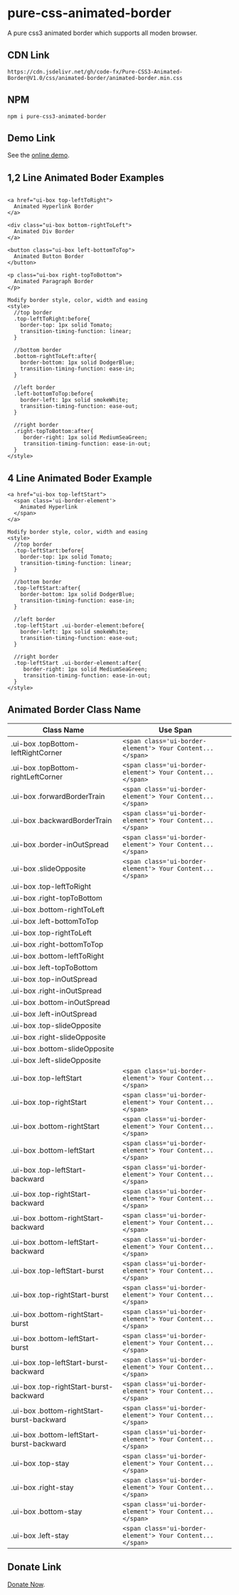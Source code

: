 # pure-css-animated-border

A pure css3 animated border which supports all moden browser.

## CDN Link
```
https://cdn.jsdelivr.net/gh/code-fx/Pure-CSS3-Animated-Border@V1.0/css/animated-border/animated-border.min.css
```

## NPM
```
npm i pure-css3-animated-border
```

## Demo Link

See the [online demo](https://code-fx.github.io/Pure-CSS3-Animated-Border/).

## 1,2 Line Animated Boder Examples

```

<a href="ui-box top-leftToRight">
  Animated Hyperlink Border
</a>

<div class="ui-box bottom-rightToLeft">
  Animated Div Border
</a>

<button class="ui-box left-bottomToTop">
  Animated Button Border
</button>

<p class="ui-box right-topToBottom">
  Animated Paragraph Border
</p>

```

```
Modify border style, color, width and easing
<style>
  //top border
  .top-leftToRight:before{
    border-top: 1px solid Tomato;
    transition-timing-function: linear;
  }

  //bottom border
  .bottom-rightToLeft:after{
    border-bottom: 1px solid DodgerBlue;
    transition-timing-function: ease-in;
  }

  //left border
  .left-bottomToTop:before{
    border-left: 1px solid smokeWhite;
    transition-timing-function: ease-out;
  }

  //right border
  .right-topToBottom:after{
     border-right: 1px solid MediumSeaGreen;
     transition-timing-function: ease-in-out;
  }
</style>
```


## 4 Line Animated Boder Example
```
<a href="ui-box top-leftStart">
  <span class='ui-border-element'>
    Animated Hyperlink
  </span>
</a>
```

```
Modify border style, color, width and easing
<style>
  //top border
  .top-leftStart:before{
    border-top: 1px solid Tomato;
    transition-timing-function: linear;
  }

  //bottom border
  .top-leftStart:after{
    border-bottom: 1px solid DodgerBlue;
    transition-timing-function: ease-in;
  }

  //left border
  .top-leftStart .ui-border-element:before{
    border-left: 1px solid smokeWhite;
    transition-timing-function: ease-out;
  }

  //right border
  .top-leftStart .ui-border-element:after{
     border-right: 1px solid MediumSeaGreen;
     transition-timing-function: ease-in-out;
  }
</style>
```

## Animated Border Class Name

| Class Name       | Use Span |
| ---------------- |-------------|
| .ui-box .topBottom-leftRightCorner     | ```<span class='ui-border-element'> Your Content... </span>``` |
| .ui-box .topBottom-rightLeftCorner      |  ```<span class='ui-border-element'> Your Content... </span>```  |
| .ui-box .forwardBorderTrain | ```<span class='ui-border-element'> Your Content... </span>``` |
| .ui-box .backwardBorderTrain | ```<span class='ui-border-element'> Your Content... </span>``` |
| .ui-box .border-inOutSpread | ```<span class='ui-border-element'> Your Content... </span>``` |
| .ui-box .slideOpposite | ```<span class='ui-border-element'> Your Content... </span>``` |
| .ui-box .top-leftToRight |  |
| .ui-box .right-topToBottom |  |
| .ui-box .bottom-rightToLeft |  |
| .ui-box .left-bottomToTop |  |
| .ui-box .top-rightToLeft |  |
| .ui-box .right-bottomToTop |  |
| .ui-box .bottom-leftToRight |  |
| .ui-box .left-topToBottom |  |
| .ui-box .top-inOutSpread |  |
| .ui-box .right-inOutSpread |  |
| .ui-box .bottom-inOutSpread |  |
| .ui-box .left-inOutSpread |  |
| .ui-box .top-slideOpposite |  |
| .ui-box .right-slideOpposite |  |
| .ui-box .bottom-slideOpposite |  |
| .ui-box .left-slideOpposite |  |
| .ui-box .top-leftStart | ```<span class='ui-border-element'> Your Content... </span>``` |
| .ui-box .top-rightStart | ```<span class='ui-border-element'> Your Content... </span>``` |
| .ui-box .bottom-rightStart | ```<span class='ui-border-element'> Your Content... </span>``` |
| .ui-box .bottom-leftStart | ```<span class='ui-border-element'> Your Content... </span>``` |
| .ui-box .top-leftStart-backward | ```<span class='ui-border-element'> Your Content... </span>``` |
| .ui-box .top-rightStart-backward | ```<span class='ui-border-element'> Your Content... </span>``` |
| .ui-box .bottom-rightStart-backward | ```<span class='ui-border-element'> Your Content... </span>``` |
| .ui-box .bottom-leftStart-backward | ```<span class='ui-border-element'> Your Content... </span>``` |
| .ui-box .top-leftStart-burst | ```<span class='ui-border-element'> Your Content... </span>``` |
| .ui-box .top-rightStart-burst | ```<span class='ui-border-element'> Your Content... </span>``` |
| .ui-box .bottom-rightStart-burst | ```<span class='ui-border-element'> Your Content... </span>``` |
| .ui-box .bottom-leftStart-burst | ```<span class='ui-border-element'> Your Content... </span>``` |
| .ui-box .top-leftStart-burst-backward | ```<span class='ui-border-element'> Your Content... </span>``` |
| .ui-box .top-rightStart-burst-backward | ```<span class='ui-border-element'> Your Content... </span>``` |
| .ui-box .bottom-rightStart-burst-backward | ```<span class='ui-border-element'> Your Content... </span>``` |
| .ui-box .bottom-leftStart-burst-backward | ```<span class='ui-border-element'> Your Content... </span>``` |
| .ui-box .top-stay | ```<span class='ui-border-element'> Your Content... </span>``` |
| .ui-box .right-stay | ```<span class='ui-border-element'> Your Content... </span>``` |
| .ui-box .bottom-stay | ```<span class='ui-border-element'> Your Content... </span>``` |
| .ui-box .left-stay | ```<span class='ui-border-element'> Your Content... </span>``` |

## Donate Link

[Donate Now](https://www.paypal.me/codefx).
